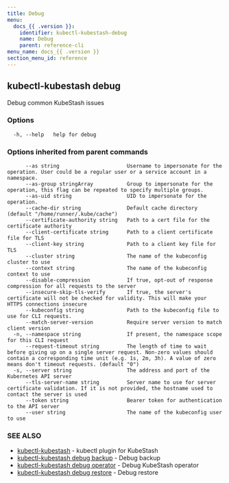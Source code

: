```yaml
---
title: Debug
menu:
  docs_{{ .version }}:
    identifier: kubectl-kubestash-debug
    name: Debug
    parent: reference-cli
menu_name: docs_{{ .version }}
section_menu_id: reference
---
```

## kubectl-kubestash debug

Debug common KubeStash issues

### Options

```
  -h, --help   help for debug
```

### Options inherited from parent commands

```
      --as string                      Username to impersonate for the operation. User could be a regular user or a service account in a namespace.
      --as-group stringArray           Group to impersonate for the operation, this flag can be repeated to specify multiple groups.
      --as-uid string                  UID to impersonate for the operation.
      --cache-dir string               Default cache directory (default "/home/runner/.kube/cache")
      --certificate-authority string   Path to a cert file for the certificate authority
      --client-certificate string      Path to a client certificate file for TLS
      --client-key string              Path to a client key file for TLS
      --cluster string                 The name of the kubeconfig cluster to use
      --context string                 The name of the kubeconfig context to use
      --disable-compression            If true, opt-out of response compression for all requests to the server
      --insecure-skip-tls-verify       If true, the server's certificate will not be checked for validity. This will make your HTTPS connections insecure
      --kubeconfig string              Path to the kubeconfig file to use for CLI requests.
      --match-server-version           Require server version to match client version
  -n, --namespace string               If present, the namespace scope for this CLI request
      --request-timeout string         The length of time to wait before giving up on a single server request. Non-zero values should contain a corresponding time unit (e.g. 1s, 2m, 3h). A value of zero means don't timeout requests. (default "0")
  -s, --server string                  The address and port of the Kubernetes API server
      --tls-server-name string         Server name to use for server certificate validation. If it is not provided, the hostname used to contact the server is used
      --token string                   Bearer token for authentication to the API server
      --user string                    The name of the kubeconfig user to use
```

### SEE ALSO

* [kubectl-kubestash](/docs/reference/cli/kubectl-kubestash.md)	 - kubectl plugin for KubeStash
* [kubectl-kubestash debug backup](/docs/reference/cli/kubectl-kubestash_debug_backup.md)	 - Debug backup
* [kubectl-kubestash debug operator](/docs/reference/cli/kubectl-kubestash_debug_operator.md)	 - Debug KubeStash operator
* [kubectl-kubestash debug restore](/docs/reference/cli/kubectl-kubestash_debug_restore.md)	 - Debug restore


